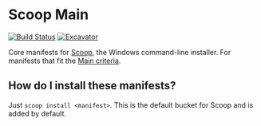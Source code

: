 # Scoop Main

[![Build Status](https://ci.appveyor.com/api/projects/status/github/r15ch13/main?svg=true)](https://ci.appveyor.com/project/r15ch13/main "Build Status")
[![Excavator](https://github.com/ScoopInstaller/Main/actions/workflows/excavator.yml/badge.svg)](https://github.com/ScoopInstaller/Main/actions/workflows/excavator.yml)

Core manifests for [Scoop](https://scoop.sh), the Windows command-line installer. For manifests that fit the [Main criteria](https://github.com/ScoopInstaller/Scoop/wiki/Criteria-for-including-apps-in-the-main-bucket).

How do I install these manifests?
---------------------------------

Just `scoop install <manifest>`. This is the default bucket for Scoop and is added by default.
